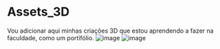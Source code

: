 # Assets_3D
Vou adicionar aqui minhas criações 3D que estou aprendendo a fazer na faculdade, como um portifólio. 
![image](https://user-images.githubusercontent.com/2820904/235426127-5fa062dd-d17e-4a25-b578-4d5ee5493f5c.png)
![image](https://user-images.githubusercontent.com/2820904/235426200-7227f524-deb1-4e1f-a180-3776921e0a0a.png)

